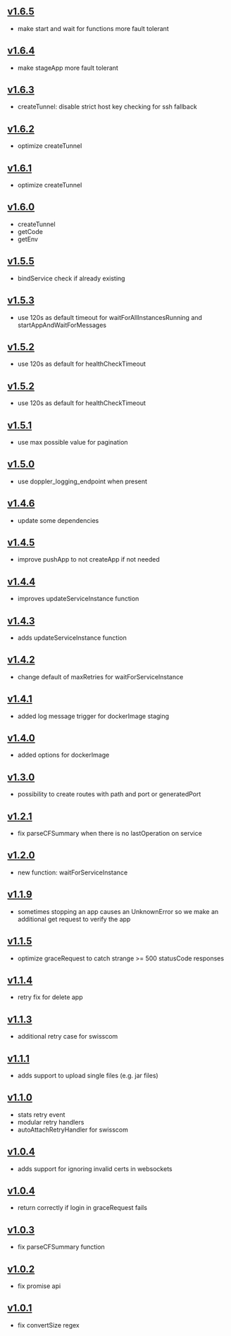 ## [v1.6.5](https://github.com/push2cloud/cf-adapter/compare/v1.6.4...v1.6.5)
- make start and wait for functions more fault tolerant

## [v1.6.4](https://github.com/push2cloud/cf-adapter/compare/v1.6.3...v1.6.4)
- make stageApp more fault tolerant

## [v1.6.3](https://github.com/push2cloud/cf-adapter/compare/v1.6.2...v1.6.3)
- createTunnel: disable strict host key checking for ssh fallback

## [v1.6.2](https://github.com/push2cloud/cf-adapter/compare/v1.6.1...v1.6.2)
- optimize createTunnel

## [v1.6.1](https://github.com/push2cloud/cf-adapter/compare/v1.6.0...v1.6.1)
- optimize createTunnel

## [v1.6.0](https://github.com/push2cloud/cf-adapter/compare/v1.5.5...v1.6.0)
- createTunnel
- getCode
- getEnv

## [v1.5.5](https://github.com/push2cloud/cf-adapter/compare/v1.5.3...v1.5.5)
- bindService check if already existing

## [v1.5.3](https://github.com/push2cloud/cf-adapter/compare/v1.5.2...v1.5.3)
- use 120s as default timeout for waitForAllInstancesRunning and startAppAndWaitForMessages

## [v1.5.2](https://github.com/push2cloud/cf-adapter/compare/v1.5.1...v1.5.2)
- use 120s as default for healthCheckTimeout

## [v1.5.2](https://github.com/push2cloud/cf-adapter/compare/v1.5.1...v1.5.2)
- use 120s as default for healthCheckTimeout

## [v1.5.1](https://github.com/push2cloud/cf-adapter/compare/v1.5.0...v1.5.1)
- use max possible value for pagination

## [v1.5.0](https://github.com/push2cloud/cf-adapter/compare/v1.4.6...v1.5.0)
- use doppler_logging_endpoint when present

## [v1.4.6](https://github.com/push2cloud/cf-adapter/compare/v1.4.5...v1.4.6)
- update some dependencies

## [v1.4.5](https://github.com/push2cloud/cf-adapter/compare/v1.4.4...v1.4.5)
- improve pushApp to not createApp if not needed

## [v1.4.4](https://github.com/push2cloud/cf-adapter/compare/v1.4.3...v1.4.4)
- improves updateServiceInstance function

## [v1.4.3](https://github.com/push2cloud/cf-adapter/compare/v1.4.2...v1.4.3)
- adds updateServiceInstance function

## [v1.4.2](https://github.com/push2cloud/cf-adapter/compare/v1.4.1...v1.4.2)
- change default of maxRetries for waitForServiceInstance

## [v1.4.1](https://github.com/push2cloud/cf-adapter/compare/v1.4.0...v1.4.1)
- added log message trigger for dockerImage staging

## [v1.4.0](https://github.com/push2cloud/cf-adapter/compare/v1.3.0...v1.4.0)
- added options for dockerImage

## [v1.3.0](https://github.com/push2cloud/cf-adapter/compare/v1.2.1...v1.3.0)
- possibility to create routes with path and port or generatedPort

## [v1.2.1](https://github.com/push2cloud/cf-adapter/compare/v1.2.0...v1.2.1)
- fix parseCFSummary when there is no lastOperation on service

## [v1.2.0](https://github.com/push2cloud/cf-adapter/compare/v1.1.9...v1.2.0)
- new function: waitForServiceInstance

## [v1.1.9](https://github.com/push2cloud/cf-adapter/compare/v1.1.5...v1.1.9)
- sometimes stopping an app causes an UnknownError so we make an additional get request to verify the app

## [v1.1.5](https://github.com/push2cloud/cf-adapter/compare/v1.1.4...v1.1.5)
- optimize graceRequest to catch strange >= 500 statusCode responses

## [v1.1.4](https://github.com/push2cloud/cf-adapter/compare/v1.1.3...v1.1.4)
- retry fix for delete app

## [v1.1.3](https://github.com/push2cloud/cf-adapter/compare/v1.1.1...v1.1.3)
- additional retry case for swisscom

## [v1.1.1](https://github.com/push2cloud/cf-adapter/compare/v1.1.0...v1.1.1)
- adds support to upload single files (e.g. jar files)

## [v1.1.0](https://github.com/push2cloud/cf-adapter/compare/v1.0.5...v1.1.0)
- stats retry event
- modular retry handlers
- autoAttachRetryHandler for swisscom

## [v1.0.4](https://github.com/push2cloud/cf-adapter/compare/v1.0.4...v1.0.5)
- adds support for ignoring invalid certs in websockets

## [v1.0.4](https://github.com/push2cloud/cf-adapter/compare/v1.0.3...v1.0.4)
- return correctly if login in graceRequest fails

## [v1.0.3](https://github.com/push2cloud/cf-adapter/compare/v1.0.2...v1.0.3)
- fix parseCFSummary function

## [v1.0.2](https://github.com/push2cloud/cf-adapter/compare/v1.0.1...v1.0.2)
- fix promise api

## [v1.0.1](https://github.com/push2cloud/cf-adapter/compare/v1.0.0...v1.0.1)
- fix convertSize regex
